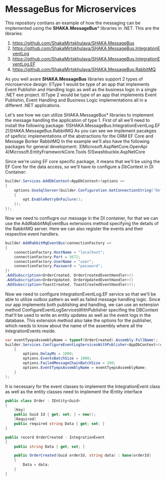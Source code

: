 # MessageBus for Microservices

This repository contians an example of how the messaging can be implemented using the **SHAKA.MessageBus*** libraries in .NET. This are the libraries:
1) https://github.com/ShakaMirtskhulava/SHAKA.MessageBus
2) https://github.com/ShakaMirtskhulava/SHAKA.MessageBus.IntegrationEventLog
3) https://github.com/ShakaMirtskhulava/SHAKA.MessageBus.IntegrationEventLog.EF
4) https://github.com/ShakaMirtskhulava/SHAKA.MessageBus.RabbitMQ

As you well avare **SHAKA.MessageBus** libraries support 2 types of microservice design:
I)Type 1 would be type of an app that implements Event Publishin and Handling logic as well as the business logic in a single .NET exe project.
II)Type 2 would be type of an app that implements Event Publishin, Event Handling and Business Logic implementations all in a different .NET applications.

Let's see how we can utilize SHAKA.MessageBus* libraries to implement the message handling the application of type 1.
First of all we'll need to install the following package:
1)SHAKA.MessageBus.IntegrationEventLog.EF
2)SHAKA.MessageBus.RabbitMQ
As you can see we implement pacakges of speficic implementations of the abstractions for the ORM EF Core and Message Borker RabbitMQ
In the example we'll also have the following packages for general development:
3)Microsoft.AspNetCore.OpenApi
4)Microsoft.EntityFrameworkCore.Tools
5)Swashbuckle.AspNetCore

Since we're using EF core specific package, it means that we'll be using the EF Core for the data access, so we'll have to configure a DbContext in DI Container:

```csharp
builder.Services.AddDbContext<AppDbContext>(options =>
{
    options.UseSqlServer(builder.Configuration.GetConnectionString("DefaultConnection"),opt =>
    {
        opt.EnableRetryOnFailure();
    });
});
```
Now we need to confiugre our message in the DI container, for that we can use the AddRabbitMqEventBus extensions method specifying the details of the RabbitMQ server.
Here we can also register the events and their respective event handlers.
```csharp
builder.AddRabbitMqEventBus(connectionFactory =>
{
    connectionFactory.HostName = "localhost";
    connectionFactory.Port = 5672;
    connectionFactory.UserName = "user";
    connectionFactory.Password = "password";
})
.AddSubscription<OrderCreated, OrderCreatedEventHandler>()
.AddSubscription<OrderUpdated, OrderUpdatedEventHandler>()
.AddSubscription<ToastCreated, ToastCreatedEventHandler>();
```
Now we need to configure IntegrationEventLog.EF service so that we'll be able to utilize outbox pattern as well as failed message handling logic.
Since our app implements both publishing and handling, we can use an extension method ConfigureEventLogServicesWithPublisher specifing the DBContext that'll be used to 
write an entity updates as well as the event logs in the database.
This extension method also take the options for the publisher, which needs to know about the name of the assembly where all the IntegrationEvents reside.
```csharp
var eventTyepsAssemblyName = typeof(OrderCreated).Assembly.FullName!;
builder.Services.ConfigureEventLogServicesWithPublisher<AppDbContext>(options =>
    {
        options.DelayMs = 1000;
        options.EventsBatchSize = 1000;
        options.FailedMessageChainBatchSize = 100;
        options.EventTyepsAssemblyName = eventTyepsAssemblyName;
    }
);
```
It is necessary for the event classes to implement the IntegrationEvent class as well as the entity classes need to implement the IEntity interface
```csharp
public class Order : IEntity<Guid>
{
    [Key]
    public Guid Id { get; set; } = new();
    [Required]
    public required string Data { get; set; }
}

public record OrderCreated : IntegrationEvent
{
    public string Data { get; set; }

    public OrderCreated(Guid orderId, string data) : base(orderId)
    {
        Data = data;
    }
}
```

